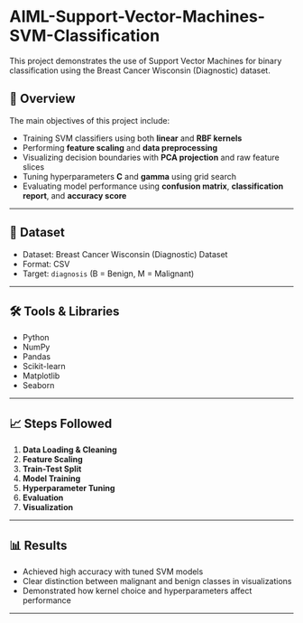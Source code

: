 # AIML-Support-Vector-Machines-SVM-Classification

This project demonstrates the use of Support Vector Machines for binary classification using the Breast Cancer Wisconsin (Diagnostic) dataset.

## 📂 Overview

The main objectives of this project include:

- Training SVM classifiers using both **linear** and **RBF kernels**
- Performing **feature scaling** and **data preprocessing**
- Visualizing decision boundaries with **PCA projection** and raw feature slices
- Tuning hyperparameters **C** and **gamma** using grid search
- Evaluating model performance using **confusion matrix**, **classification report**, and **accuracy score**

---

## 🧪 Dataset

- Dataset: Breast Cancer Wisconsin (Diagnostic) Dataset
- Format: CSV
- Target: `diagnosis` (B = Benign, M = Malignant)

---

## 🛠 Tools & Libraries

- Python
- NumPy
- Pandas
- Scikit-learn
- Matplotlib
- Seaborn

---

## 📈 Steps Followed

1. **Data Loading & Cleaning**
2. **Feature Scaling**
3. **Train-Test Split**
4. **Model Training**
5. **Hyperparameter Tuning**
6. **Evaluation**
7. **Visualization**
---

## 📊 Results

- Achieved high accuracy with tuned SVM models
- Clear distinction between malignant and benign classes in visualizations
- Demonstrated how kernel choice and hyperparameters affect performance

---
